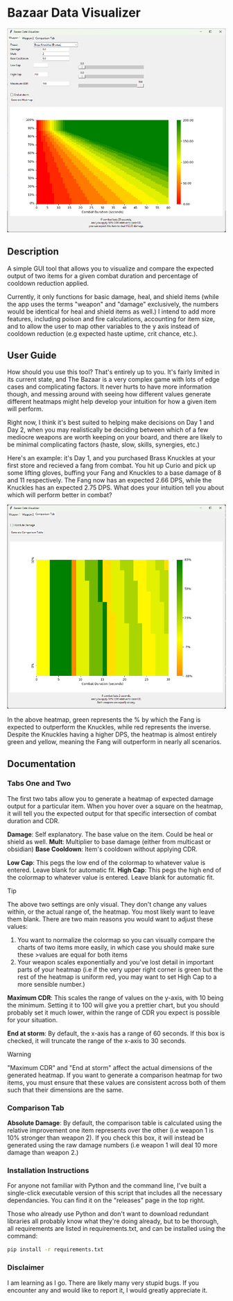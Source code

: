 # Bazaar Data Visualizer

![Screenshot of the GUI interface, with a generated damage heatmap for bronze Brass Knuckles](images/Header_Image.png)

## Description

A simple GUI tool that allows you to visualize and compare the expected output of two items for a given combat duration and percentage of cooldown reduction applied.

Currently, it only functions for basic damage, heal, and shield items (while the app uses the terms "weapon" and "damage" exclusively, the numbers would be identical for heal and shield items as well.) I intend to add more features, including poison and fire calculations, accounting for item size, and to allow the user to map other variables to the y axis instead of cooldown reduction (e.g expected haste uptime, crit chance, etc.).

## User Guide

How should you use this tool? That's entirely up to you. It's fairly limited in its current state, and The Bazaar is a very complex game with lots of edge cases and complicating factors. It never hurts to have more information though, and messing around with seeing how different values generate different heatmaps might help develop your intuition for how a given item will perform.

Right now, I think it's best suited to helping make decisions on Day 1 and Day 2, when you may realistically be deciding between which of a few mediocre weapons are worth keeping on your board, and there are likely to be minimal complicating factors (haste, slow, skills, synergies, etc.)

Here's an example: it's Day 1, and you purchased Brass Knuckles at your first store and recieved a fang from combat. You hit up Curio and pick up some lifting gloves, buffing your Fang and Knuckles to a base damage of 8 and 11 respectively. The Fang now has an expected 2.66 DPS, while the Knuckles has an expected 2.75 DPS. What does your intuition tell you about which will perform better in combat?

![Screenshot of a comparison heatmap showing the relative difference in performance between a 2.66 DPS, 3s CD item and a 2.75 DPS, 8s CD item ](/images/Fang_vs_Knuckles.png)

In the above heatmap, green represents the % by which the Fang is expected to outperform the Knuckles, while red represents the inverse. Despite the Knuckles having a higher DPS, the heatmap is almost entirely green and yellow, meaning the Fang will outperform in nearly all scenarios.

## Documentation

### Tabs One and Two

The first two tabs allow you to generate a heatmap of expected damage output for a particular item. When you hover over a square on the heatmap, it will tell you the expected output for that specific intersection of combat duration and CDR.

**Damage**: Self explanatory. The base value on the item. Could be heal or shield as well.
**Mult**: Multiplier to base damage (either from multicast or obsidian)
**Base Cooldown**: Item's cooldown without applying CDR.

**Low Cap**: This pegs the low end of the colormap to whatever value is entered. Leave blank for automatic fit.
**High Cap**: This pegs the high end of the colormap to whatever value is entered. Leave blank for automatic fit.

>[!TIP]
>The above two settings are only visual. They don't change any values within, or the actual range of, the heatmap. You most likely want to leave them blank. There are two main reasons you would want to adjust these values: 
>1. You want to normalize the colormap so you can visually compare the charts of two items more easily, in which case you should make sure these >values are equal for both items
>2. Your weapon scales exponentially and you've lost detail in important parts of your heatmap (i.e if the very upper right corner is green but the rest of the heatmap is uniform red, you may want to set High Cap to a more sensible number.) 

**Maximum CDR**: This scales the range of values on the y-axis, with 10 being the minimum. Setting it to 100 will give you a prettier chart, but you should probably set it much lower, within the range of CDR you expect is possible for your situation.

**End at storm**: By default, the x-axis has a range of 60 seconds. If this box is checked, it will truncate the range of the x-axis to 30 seconds.

>[!WARNING]
>"Maximum CDR" and "End at storm" affect the actual dimensions of the generated heatmap. If you want to generate a comparison heatmap for two items, you must ensure that these values are consistent across both of them such that their dimensions are the same.

### Comparison Tab

**Absolute Damage**: By default, the comparison table is calculated using the relative improvement one item represents over the other (i.e weapon 1 is 10% stronger than weapon 2). If you check this box, it will instead be generated using the raw damage numbers (i.e weapon 1 will deal 10 more damage than weapon 2.)

### Installation Instructions

For anyone not familiar with Python and the command line, I've built a single-click executable version of this script that includes all the necessary dependancies. You can find it on the "releases" page in the top right.

Those who already use Python and don't want to download redundant libraries all probably know what they're doing already, but to be thorough, all requirements are listed in requirements.txt, and can be installed using the command:

```bash
pip install -r requirements.txt
```

### Disclaimer

I am learning as I go. There are likely many very stupid bugs. If you encounter any and would like to report it, I would greatly appreciate it.